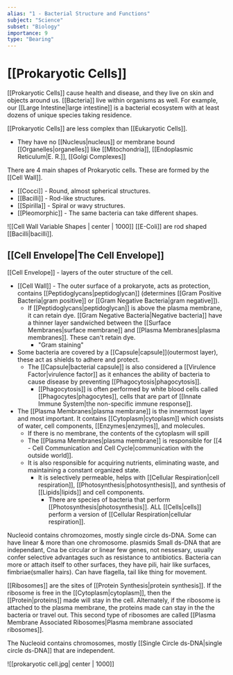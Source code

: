```yaml
---
alias: "1 - Bacterial Structure and Functions"
subject: "Science"
subset: "Biology"
importance: 9
type: "Bearing"
---
```


# [[Prokaryotic Cells]]

[[Prokaryotic Cells]] cause health and disease, and they live on skin and objects around us. [[Bacteria]] live within organisms as well. For example, our [[Large Intestine|large intestine]] is a bacterial ecosystem with at least dozens of unique species taking residence.

[[Prokaryotic Cells]] are less complex than [[Eukaryotic Cells]].
- They have no [[Nucleus|nucleus]] or membrane bound [[Organelles|organelles]] like [[Mitochondria]], [[Endoplasmic Reticulum|E. R.]], [[Golgi Complexes]]

There are 4 main shapes of Prokaryotic cells. These are formed by the [[Cell Wall]].
- [[Cocci]] - Round, almost spherical structures.
- [[Bacilli]] - Rod-like structures.
- [[Spirilla]] - Spiral or wavy structures.
- [[Pleomorphic]] - The same bacteria can take different shapes.

![[Cell Wall Variable Shapes | center | 1000]]
[[E-Coli]] are rod shaped [[Bacilli|bacilli]].

## [[Cell Envelope|The Cell Envelope]]
[[Cell Envelope]] - layers of the outer structure of the cell.
- [[Cell Wall]] - The outer surface of a prokaryote, acts as protection, contains [[Peptidoglycans|peptidoglycan]] (determines [[Gram Positive Bacteria|gram positive]] or [[Gram Negative Bacteria|gram negative]]). 
	- If [[Peptidoglycans|peptidoglycan]] is above the plasma membrane, it can retain dye. [[Gram Negative Bacteria|Negative bacteria]] have a thinner layer sandwiched between the [[Surface Membranes|surface membrane]] and [[Plasma Membranes|plasma membranes]]. These can't retain dye.
		- "Gram staining"
- Some bacteria are covered by a [[Capsule|capsule]](outermost layer), these act as shields to adhere and protect.
	- The [[Capsule|bacterial capsule]] is also considered a [[Virulence Factor|virulence factor]] as it enhances the ability of bacteria to cause disease by preventing [[Phagocytosis|phagocytosis]].
		- [[Phagocytosis]] is often performed by white blood cells called [[Phagocytes|phagocytes]], cells that are part of [[Innate Immune System|the non-specific immune response]].
- The [[Plasma Membranes|plasma membrane]] is the innermost layer and most important. It contains [[Cytoplasm|cytoplasm]] which consists of water, cell components, [[Enzymes|enzymes]], and molecules. 
	- If there is no membrane, the contents of the cytoplasm will spill
	- The [[Plasma Membranes|plasma membrane]] is responsible for [[4 - Cell Communication and Cell Cycle|communication with the outside world]].
	- It is also responsible for acquiring nutrients, eliminating waste, and maintaining a constant organized state.
		- It is selectively permeable, helps with [[Cellular Respiration|cell respiration]], [[Photosynthesis|photosynthesis]], and synthesis of [[Lipids|lipids]] and cell components.
			- There are species of bacteria that perform [[Photosynthesis|photosynthesis]]. ALL [[Cells|cells]] perform a version of [[Cellular Respiration|cellular respiration]].


Nucleoid contains chromozomes, mostly single circle ds-DNA. Some can have linear & more than one chromosome. 
plasmids Small ds-DNA that are independant, Cna be circular or linear few genes, not nessesary, usually confer selective advantages such as resistance to antibiotics.
Bacteria can more or attach itself to other surfaces, they have pili, hair like surfaces, fimbriae(smaller hairs). Can have flagella, tail like thing for movement. 

[[Ribosomes]] are the sites of [[Protein Synthesis|protein synthesis]]. If the ribosome is free in the [[Cytoplasm|cytoplasm]], then the [[Protein|proteins]] made will stay in the cell. Alternately, if the ribosome is attached to the plasma membrane, the proteins made can stay in the the bacteria or travel out. This second type of ribosomes are called [[Plasma Membrane Associated Ribosomes|Plasma membrane associated ribosomes]].

The Nucleoid contains chromosomes, mostly [[Single Circle ds-DNA|single circle ds-DNA]] that are independent. 

![[prokaryotic cell.jpg| center | 1000]]